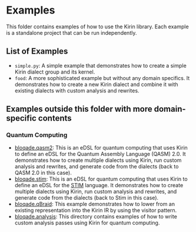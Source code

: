 # Examples

This folder contains examples of how to use the Kirin library. Each example is a standalone project that can be run independently.

## List of Examples

- `simple.py`: A simple example that demonstrates how to create a simple Kirin dialect group and its kernel.
- `food`: A more sophisticated example but without any domain specifics. It demonstrates how to create a new Kirin dialect and combine it with existing dialects with custom analysis and rewrites.

## Examples outside this folder with more domain-specific contents

### Quantum Computing

- [bloqade.qasm2](https://github.com/QuEraComputing/bloqade/tree/main/src/bloqade/qasm2): This is an eDSL for quantum computing that uses Kirin to define an eDSL for the Quantum Assembly Language (QASM) 2.0. It demonstrates how to create multiple dialects using Kirin, run custom analysis and rewrites, and generate code from the dialects (back to QASM 2.0 in this case).
- [bloqade.stim](https://github.com/QuEraComputing/bloqade/tree/main/src/bloqade/stim): This is an eDSL for quantum computing that uses Kirin to define an eDSL for the [STIM](https://github.com/quantumlib/Stim/) language. It demonstrates how to create multiple dialects using Kirin, run custom analysis and rewrites, and generate code from the dialects (back to Stim in this case).
- [bloqade.qBraid](https://github.com/QuEraComputing/bloqade/blob/main/src/bloqade/qbraid/lowering.py): This example demonstrates how to lower from an existing representation into the Kirin IR by using the visitor pattern.
- [bloqade.analysis](https://github.com/QuEraComputing/bloqade/tree/main/src/bloqade/analysis/): This directory contains examples of how to write custom analysis passes using Kirin for quantum computing.
